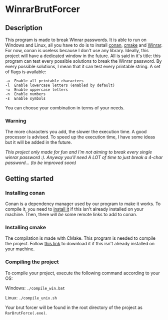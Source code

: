 # WinrarBrutForcer

## Description

This program is made to break Winrar passwords. It is able to run on Windows and Linux, all you have to do is to install [conan](#installing-conan), [cmake](#installing-cmake) and [Winrar](https://www.win-rar.com/start.html).
For now, conan is useless because I don't use any library. Ideally, this project will have a dedicated window in the future.
All is said in it's title: this program can test every possible solutions to break the Winrar password. By every possible solutions, I mean that it can test every printable string.
A set of flags is available:
```
-a  Enable all printable characters
-l  Enable lowercase letters (enabled by default)
-u  Enable uppercase letters
-n  Enable numbers
-s  Enable symbols
```
You can choose your combination in terms of your needs.

### Warning
The more characters you add, the slower the execution time. A good processor is advised. To speed up the execution time, I have some ideas but it will be added in the future.

_This project only made for fun and I'm not aiming to break every single winrar password :). Anyway you'll need A LOT of time to just break a 4-char password... (to be improved soon)_

## Getting started

### Installing conan
Conan is a dependency manager used by our program to make it works. To compile it, you need to [install it](https://conan.io/downloads.html) if this isn't already installed on your machine. Then, there _will be_ some remote links to add to conan.

### Installing cmake
The compilation is made with CMake. This program is needed to compile the project. Follow [this link](https://cmake.org/install/) to download it if this isn't already installed on your machine.

### Compiling the project
To compile your project, execute the following command according to your OS:

Windows: ```./compile_win.bat```

Linux: ```./compile_unix.sh```

Your brut forcer will be found in the root directory of the project as ```RarBrutForce(.exe)```.

